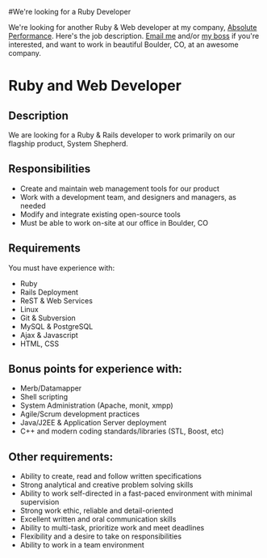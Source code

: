 #We're looking for a Ruby Developer

We're looking for another Ruby & Web developer at my company, [Absolute Performance](http://absolute-performance.com). Here's the job description. [Email me](mailto:psadauskas@gmail.com) and/or [my boss](mailto:ewc@absolute-performance.com) if you're interested, and want to work in beautiful Boulder, CO, at an awesome company.

Ruby and Web Developer
==================

Description
----------------

We are looking for a Ruby & Rails developer to work primarily on our flagship product, System Shepherd.

Responsibilities
--------------------

 * Create and maintain web management tools for our product
 * Work with a development team, and designers and managers, as needed
 * Modify and integrate existing open-source tools
 * Must be able to work on-site at our office in Boulder, CO

Requirements
-------------------

You must have experience with:

 * Ruby
 * Rails Deployment
 * ReST & Web Services
 * Linux
 * Git & Subversion
 * MySQL & PostgreSQL
 * Ajax & Javascript
 * HTML, CSS

Bonus points for experience with:
--------------------

 * Merb/Datamapper
 * Shell scripting 
 * System Administration (Apache, monit, xmpp)
 * Agile/Scrum development practices
 * Java/J2EE & Application Server deployment
 * C++ and modern coding standards/libraries (STL, Boost, etc)

Other requirements:
--------------

 * Ability to create, read and follow written specifications
 * Strong analytical and creative problem solving skills
 * Ability to work self-directed in a fast-paced environment with minimal supervision
 * Strong work ethic, reliable and detail-oriented
 * Excellent written and oral communication skills
 * Ability to multi-task, prioritize work and meet deadlines
 * Flexibility and a desire to take on responsibilities
 * Ability to work in a team environment